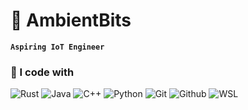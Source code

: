 # 🤖 AmbientBits

**`Aspiring IoT Engineer`**

### 🧰 I code with
<div align="left">
  <img alt="Rust" src="https://img.shields.io/badge/Rust-000000?style=for-the-badge&logo=rust&logoColor=white" />
  <img alt="Java" src="https://img.shields.io/badge/Java-ED8B00?style=for-the-badge&logo=openjdk&logoColor=white" />
  <img alt="C++" src="https://img.shields.io/badge/C%2B%2B-00599C?style=for-the-badge&logo=c%2B%2B&logoColor=white" />
  <img alt="Python" src="https://img.shields.io/badge/Python-14354C?style=for-the-badge&logo=python&logoColor=white" />
  <img alt="Git" src="https://img.shields.io/badge/GIT-E44C30?style=for-the-badge&logo=git&logoColor=white" />
  <img alt="Github" src="https://img.shields.io/badge/GitHub-100000?style=for-the-badge&logo=github&logoColor=white" />
  <!--<img alt="Linux" src="https://img.shields.io/badge/Linux-FCC624?style=for-the-badge&logo=linux&logoColor=black" />-->
  <img alt="WSL" src="https://img.shields.io/badge/WSL-0a97f5?style=for-the-badge&logo=linux&logoColor=white" />
</div>
<br />

###

<!--<details>
<summary><h3> Ambient's Coding Journey</h3></summary>  
</details>-->

<!--##-->

<!--
Here are some ideas to get you started:

- 🔭 I’m currently working on ...
- 🌱 I’m currently learning ...
- 👯 I’m looking to collaborate on ...
- 🤔 I’m looking for help with ...
- 💬 Ask me about ...
- 📫 How to reach me: ...
- 😄 Pronouns: ...
- ⚡ Fun fact: ...
-->
